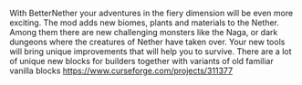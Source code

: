 With BetterNether your adventures in the fiery dimension will be even more exciting. The mod adds new biomes, plants and materials to the Nether. Among them there are new challenging monsters like the Naga, or dark dungeons where the creatures of Nether have taken over. Your new tools will bring unique improvements that will help you to survive. There are a lot of unique new blocks for builders together with variants of old familiar vanilla blocks
https://www.curseforge.com/projects/311377